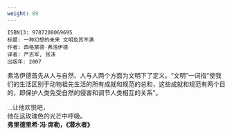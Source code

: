 ```yaml
---
weight: 89
---
```


```
ISBN13: 9787208069695
标题: 一种幻想的未来 文明及其不满
作者: 西格蒙德·弗洛伊德
译者: 严志军, 张沫
出版年: 2007
```

弗洛伊德首先从人与自然、人与人两个方面为文明下了定义。“文明”一词指"使我们的生活区别于动物祖先生活的所有成就和规范的总和，这些成就和规范有两个目的，即保护人类免受自然的侵害和调节人类相互的关系"。

…让他欢悦吧，  
他在这玫瑰色的光芒中呼吸。  
**弗里德里希·冯·席勒，《潜水者》**